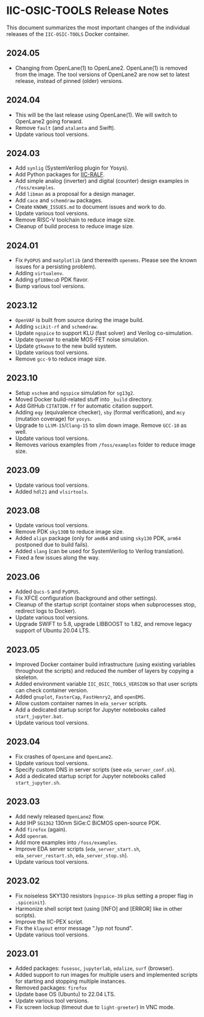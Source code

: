 # IIC-OSIC-TOOLS Release Notes

This document summarizes the most important changes of the individual releases of the `IIC-OSIC-TOOLS` Docker container.

## 2024.05

* Changing from OpenLane(1) to OpenLane2. OpenLane(1) is removed from the image. The tool versions of OpenLane2 are now set to latest release, instead of pinned (older) versions.

## 2024.04

* This will be the last release using OpenLane(1). We will switch to OpenLane2 going forward.
* Remove `fault` (and `atalanta` and Swift).
* Update various tool versions.

## 2024.03

* Add `synlig` (SystemVerilog plugin for Yosys).
* Add Python packages for [IIC-RALF](https://github.com/iic-jku/IIC-RALF).
* Add simple analog (inverter) and digital (counter) design examples in `/foss/examples`.
* Add `libman` as a proposal for a design manager.
* Add `cace` and `schemdraw` packages.
* Create `KNOWN_ISSUES.md` to document issues and work to do.
* Update various tool versions.
* Remove RISC-V toolchain to reduce image size.
* Cleanup of build process to reduce image size.

## 2024.01

* Fix `PyOPUS` and `matplotlib` (and therewith `openems`. Please see the known issues for a persisting problem).
* Adding `virtualenv`.
* Adding `gf180mcuD` PDK flavor.
* Bump various tool versions.

## 2023.12

* `OpenVAF` is built from source during the image build.
* Adding `scikit-rf` and `schemdraw`.
* Update `ngspice` to support KLU (fast solver) and Verilog co-simulation.
* Update `OpenVAF` to enable MOS-FET noise simulation.
* Update `gtkwave` to the new build system.
* Update various tool versions.
* Remove `gcc-9` to reduce image size.

## 2023.10

* Setup `xschem` and `ngspice` simulation for `sg13g2`.
* Moved Docker build-related stuff into `_build` directory.
* Add GitHub `CITATION.ff` for automatic citation support.
* Adding `eqy` (equivalence checker), `sby` (formal verification), and `mcy` (mutation coverage) for `yosys`.
* Upgrade to `LLVM-15`/`Clang-15` to slim down image. Remove `GCC-10` as well.
* Update various tool versions.
* Removes various examples from `/foss/examples` folder to reduce image size.

## 2023.09

* Update various tool versions.
* Added `hdl21` and `vlsirtools`.

## 2023.08

* Update various tool versions.
* Remove PDK `sky130B` to reduce image size.
* Added `align` package (only for `amd64` and using `sky130` PDK, `arm64` postponed due to build fails).
* Added `slang` (can be used for SystemVerilog to Verilog translation).
* Fixed a few issues along the way.

## 2023.06

* Added `Qucs-S` and `PyOPUS`.
* Fix XFCE configuration (background and other settings).
* Cleanup of the startup script (container stops when subprocesses stop, redirect logs to Docker).
* Update various tool versions.
* Upgrade SWIFT to 5.8, upgrade LIBBOOST to 1.82, and remove legacy support of Ubuntu 20.04 LTS.

## 2023.05

* Improved Docker container build infrastructure (using existing variables throughout the scripts) and reduced the number of layers by copying a skeleton.
* Added environment variable `IIC_OSIC_TOOLS_VERSION` so that user scripts can check container version.
* Added `gnuplot`, `FasterCap`, `FastHenry2`, and `openEMS`.
* Allow custom container names in `eda_server` scripts.
* Add a dedicated startup script for Jupyter notebooks called `start_jupyter.bat`.
* Update various tool versions.

## 2023.04

* Fix crashes of `OpenLane` and `OpenLane2`.
* Update various tool versions.
* Specify custom DNS in server scripts (see `eda_server_conf.sh`).
* Add a dedicated startup script for Jupyter notebooks called `start_jupyter.sh`.

## 2023.03

* Add newly released `OpenLane2` flow.
* Add IHP `SG13G2` 130nm SiGe:C BiCMOS open-source PDK.
* Add `firefox` (again).
* Add `openram`.
* Add more examples into `/foss/examples`.
* Improve EDA server scripts (`eda_server_start.sh`, `eda_server_restart.sh`, `eda_server_stop.sh`).
* Update various tool versions.

## 2023.02

* Fix noiseless SKY130 resistors (`ngspice-39` plus setting a proper flag in `.spiceinit`).
* Harmonize shell script text (using [INFO] and [ERROR] like in other scripts).
* Improve the IIC-PEX script.
* Fix the `klayout` error message ".lyp not found".
* Update various tool versions.

## 2023.01

* Added packages: `fusesoc`, `jupyterlab`, `edalize`, `surf` (browser).
* Added support to run images for multiple users and implemented scripts for starting and stopping multiple instances.
* Removed packages: `firefox`
* Update base OS (Ubuntu) to 22.04 LTS.
* Update various tool versions.
* Fix screen lockup (timeout due to `light-greeter`) in VNC mode.
